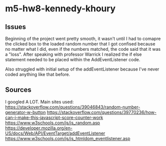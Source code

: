 # m5-hw8-kennedy-khoury
## Issues
Beginning of the project went pretty smooth, it wasn't until I had to comapre the clicked box to the loaded random number that I got confised because no matter what I did, even if the numbers matched, the code said that it was a "loss". After speaking with professor Warrick I realized the if else statement needed to be placed within the AddEventListener code. 

Also struggled with initial setup of the addEventListener because I've never coded anything like that before. 

## Sources
I googled A LOT. Main sites used:
https://stackoverflow.com/questions/39046843/random-number-generator-w-button
https://stackoverflow.com/questions/39770236/how-can-i-make-this-javascript-score-counter-work
https://www.w3schools.com/js/js_random.asp
https://developer.mozilla.org/en-US/docs/Web/API/EventTarget/addEventListener
https://www.w3schools.com/js/js_htmldom_eventlistener.asp





